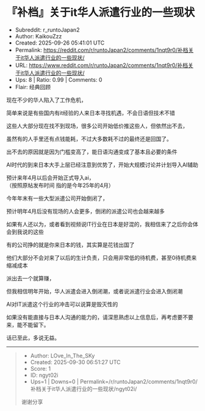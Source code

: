 # 『补档』关于it华人派遣行业的一些现状

- Subreddit: r_runtoJapan2
- Author: KaikouZzz
- Created: 2025-09-26 05:41:01 UTC
- Permalink: https://reddit.com/r/runtoJapan2/comments/1nqt9r0/补档关于it华人派遣行业的一些现状/
- URL: https://www.reddit.com/r/runtoJapan2/comments/1nqt9r0/补档关于it华人派遣行业的一些现状/
- Ups: 8 | Ratio: 0.99 | Comments: 0
- Flair: 经典回顾


现在不少的华人陷入了工作危机，

简单来说是有些国内有it经验的人来日本寻找机遇，不会日语但技术不错

这些人大部分现在找不到现场，很多公司开始低价推这些人，但依然出不去，

虽然有的人手里还有点钱能耗，不过大多数耗不过的最终还是回国了。

出不去的原因就是因为门槛变高了，能日语沟通变成了基本且必要的条件

AI时代的到来日本大手上层已经注意到优势了，开始大规模讨论并计划导入AI辅助

预计来年4月以后会开始正式导入ai，  
（按照原帖发布时间 指的是今年25年的4月）

今年年末有一些大型派遣公司开始倒闭了，

预计明年4月后没有现场的人会更多，倒闭的派遣公司也会越来越多

如果有人还以为，或者看到视频说IT行业在日本是好混的，我相信来了之后你会体会到我说的这些

有的公司挣的就是你来日本的钱，其实算是花钱出国了

他们大部分不会对来了以后的生计负责，只会用非常低的待机费，甚至0待机费来缩减成本

派出去一个就算赚，

但我相信明年开始，华人派遣会进入倒闭潮，或者说派遣行业会进入倒闭潮

AI对IT派遣这个行业的冲击可以说算是毁灭性的

如果没有能直接与日本人沟通的能力的，请深思熟虑以上信息后，再考虑要不要来，能不能留下。

话已至此，多说无益。


---

> - Author: LOve_ln_The_SKy
> - Created: 2025-09-30 06:51:27 UTC
> - Score: 1
> - ID: ngyt02i
> - Ups=1 | Downs=0 | Permalink=/r/runtoJapan2/comments/1nqt9r0/补档关于it华人派遣行业的一些现状/ngyt02i/
>
> 谢谢分享
